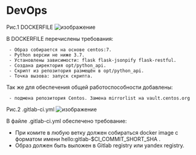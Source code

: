 # DevOps

Рис.1  DOCKERFILE
![изображение](https://github.com/user-attachments/assets/dfb779ca-cf26-4c62-b6d7-965ab7bdca2a)


  В DOCKERFILE перечислены требования:
  
     - Образ собирается на основе centos:7.
     - Python версии не ниже 3.7.
     - Установлены зависимости: flask flask-jsonpify flask-restful.
     - Создана директория opt/python_api.
     - Скрипт из репозитория размещён в opt/python_api.
     - Точка вызова: запуск скрипта.
    
   Так же для обеспечения общей работоспособности добавлены:

     - подмена репозитория Centos. Замена mirrorlist на vault.centos.org
    
  Рис.2  .gitlab-ci.yml
  ![изображение](https://github.com/user-attachments/assets/355e45aa-bcdf-4f4a-8565-d7b92b3c4c6b)

   В файле .gitlab-ci.yml обеспечено требование:
   
   - При комите в любую ветку должен собираться docker image с форматом имени hello:gitlab-$CI_COMMIT_SHORT_SHA .
   - Образ должен быть выложен в Gitlab registry или yandex registry.

